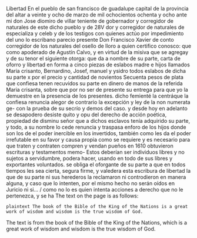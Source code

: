 Libertad
En el pueblo de san francisco de guadalupe capital de la provincia del altar a veinte y ocho de marzo de mil ochocientos ochenta y ocho ante mi don Jose diomiro de villar teniente de gobernador y corregidor de naturales de este dicho pueblo y de
28V
dor y corregidor de naturales de especializa y celeb y de los testigos con quienes actúo por impedimiento del uno
lo escribano parecio presente Don Francisco Xavier de
conto corregidor de los naturales del osello de
lloro a quien certifico conosco: que como apoderado de Agustín Calvo, y en virtud de la misiva que se agregay y de su tenor el siguiente otorga: que da a nombre de su
parte, carta de oforro y libertad en forma a cinco piezas de eslabos madre e hijos llamados Maria crisanto, Bernardino, Josef, manuel y ysidro todos eslabos de dicha su parte x por el precio y cantidad de novientos
Secuenta pesos de plata que confiesa tenen recuvidos su parte en dinero de manos de la referida Maria crisanta, sobre que por no ser de presente su entrega para que yo la demuestre en la presencia de los presentes.
dicho femienté la centráque la confiesa renuncia alegor de contrario la excepción y ley de la non numerata ge- con la prueba de su secrío y demos del caso. y desde hoy en adelanto se desapodero desiste quito y opu
del derecho de acción poética, propiedad de disminu
señor que a dichos esclavos tenía adquirido su parte,
y todo, a su nombre lo cede renuncia y traspasa enforo de los
hijos donde son los de el poder inercible en
los invertidos, también como les da el poder irrefutable en su favor y causa propia como se requiere y es necesario para que traten y contraten compren y vendan pueños en 1610 obtuvieron escrituras y testamentos memo-
Estos deberían ser individuos libres y no sujetos a servidumbre, podera hacer, usando en todo de sus libres y exportantes voluntados.
se obliga el oforgante
de su parte a que en
todos tiempos les sea cierta, segura firme, y valedera esta
escribura de libertad la que de su parte ni sus herederos
la reclamaron ni controdieron en manera alguna, y caso
que lo intenten, por el mismo hecho no serán oídos en Juricio ni si... / como no lo es quien intenta acciones a derecho que no le pertenezca, y se ha
The text on the page is as follows:

```plaintext The book of the Bible of the King of the Nations is a great work of wisdom and wisdom is the true wisdom of God. ```

The text is from the book of the Bible of the King of the Nations, which is a great work of wisdom and wisdom is the true wisdom of God.